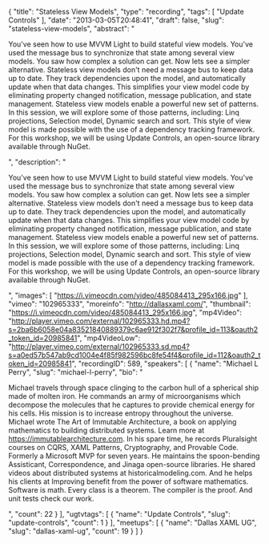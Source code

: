 {
  "title": "Stateless View Models",
  "type": "recording",
  "tags": [
    "Update Controls"
  ],
  "date": "2013-03-05T20:48:41",
  "draft": false,
  "slug": "stateless-view-models",
  "abstract": "<p>You've seen how to use MVVM Light to build stateful view models. You've used the message bus to synchronize that state among several view models. You saw how complex a solution can get. Now lets see a simpler alternative. Stateless view models don't need a message bus to keep data up to date. They track dependencies upon the model, and automatically update when that data changes. This simplifies your view model code by eliminating property changed notification, message publication, and state management. Stateless view models enable a powerful new set of patterns. In this session, we will explore some of those patterns, including: Linq projections, Selection model, Dynamic search and sort. This style of view model is made possible with the use of a dependency tracking framework. For this workshop, we will be using Update Controls, an open-source library available through NuGet.</p>",
  "description": "<p>You've seen how to use MVVM Light to build stateful view models. You've used the message bus to synchronize that state among several view models. You saw how complex a solution can get. Now lets see a simpler alternative. Stateless view models don't need a message bus to keep data up to date. They track dependencies upon the model, and automatically update when that data changes. This simplifies your view model code by eliminating property changed notification, message publication, and state management. Stateless view models enable a powerful new set of patterns. In this session, we will explore some of those patterns, including: Linq projections, Selection model, Dynamic search and sort. This style of view model is made possible with the use of a dependency tracking framework. For this workshop, we will be using Update Controls, an open-source library available through NuGet.</p>",
  "images": [
    "https://i.vimeocdn.com/video/485084413_295x166.jpg"
  ],
  "vimeo": "102965333",
  "moreinfo": "http://dallasxaml.com/",
  "thumbnail": "https://i.vimeocdn.com/video/485084413_295x166.jpg",
  "mp4Video": "http://player.vimeo.com/external/102965333.hd.mp4?s=2ba6b6058e04a83521840889379c6ae912f302f7&profile_id=113&oauth2_token_id=20985841",
  "mp4VideoLow": "http://player.vimeo.com/external/102965333.sd.mp4?s=a0ed57b547ab9cd1004e4f85f982596bc8fe54f4&profile_id=112&oauth2_token_id=20985841",
  "recordingID": 589,
  "speakers": [
    {
      "name": "Michael L Perry",
      "slug": "michael-l-perry",
      "bio": "<p>Michael travels through space clinging to the carbon hull of a spherical ship made of molten iron. He commands an army of microorganisms which decompose the molecules that he captures to provide chemical energy for his cells. His mission is to increase entropy throughout the universe. Michael wrote The Art of Immutable Architecture, a book on applying mathematics to building distributed systems. Learn more at https://immutablearchitecture.com. In his spare time, he records Pluralsight courses on CQRS, XAML Patterns, Cryptography, and Provable Code. Formerly a Microsoft MVP for seven years. He maintains the spoon-bending Assisticant, Correspondence, and Jinaga open-source libraries. He shared videos about distributed systems at historicalmodeling.com. And he helps his clients at Improving benefit from the power of software mathematics. Software is math. Every class is a theorem. The compiler is the proof. And unit tests check our work.</p>",
      "count": 22
    }
  ],
  "ugtvtags": [
    {
      "name": "Update Controls",
      "slug": "update-controls",
      "count": 1
    }
  ],
  "meetups": [
    {
      "name": "Dallas XAML UG",
      "slug": "dallas-xaml-ug",
      "count": 19
    }
  ]
}